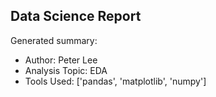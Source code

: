 ## Data Science Report

Generated summary:

- Author: Peter Lee
- Analysis Topic: EDA
- Tools Used: ['pandas', 'matplotlib', 'numpy']
